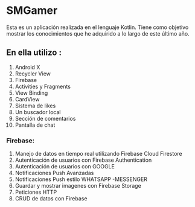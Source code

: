 # SMGamer

Esta es un aplicación realizada en el lenguaje Kotlin. Tiene como objetivo mostrar los conocimientos que he adquirido a lo largo de este último año.

## En ella utilizo :

1. Android X
2. Recycler View
3. Firebase
4. Activities y Fragments
5. View Binding
6. CardView
7. Sistema de likes
8. Un buscador local
9. Sección de comentarios
10. Pantalla de chat

###   Firebase:
1. Manejo de datos en tiempo real utilizando Firebase Cloud Firestore
2. Autenticación de usuarios con Firebase Authentication
3. Autenticación de usuarios con GOOGLE
4. Notificaciones Push Avanzadas
5. Notificaciones Push estilo WHATSAPP -MESSENGER
6. Guardar y mostrar imagenes con Firebase Storage
7. Peticiones HTTP
8. CRUD de datos con Firebase


